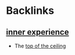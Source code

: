 
# Backlinks
## [inner experience](<inner experience.md>)
- The [top of the ceiling](<top of the ceiling.md>)


